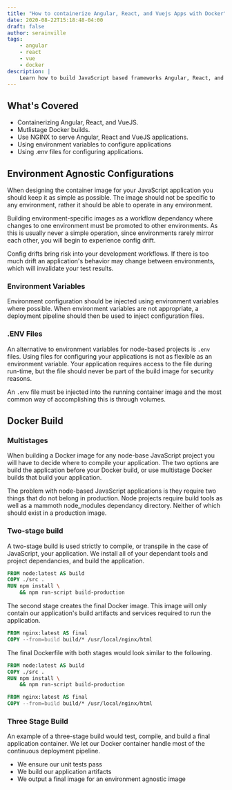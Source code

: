 ```yaml
---
title: "How to containerize Angular, React, and Vuejs Apps with Docker"
date: 2020-08-22T15:18:48-04:00
draft: false
author: serainville
tags:
    - angular
    - react
    - vue
    - docker
description: |
    Learn how to build JavaScript based frameworks Angular, React, and VueJS in Docker for running in a highly containerized environment, such DockerSwarm and Kubernetes.
---
```



## What's Covered
* Containerizing Angular, React, and VueJS.
* Mutlistage Docker builds.
* Use NGINX to serve Angular, React and VueJS applications.
* Using environment variables to configure applications
* Using .env files for configuring applications.


## Environment Agnostic Configurations
When designing the container image for your JavaScript application you should keep it as simple as possible. The image should not be specific to any environment, rather it should be able to operate in any environment. 

Building environment-specific images as a workflow dependancy where changes to one environment must be promoted to other environments. As this is usually never a simple operation, since environments rarely mirror each other, you will begin to experience config drift.

Config drifts bring risk into your development workflows. If there is too much drift an application's behavior may change between environments, which will invalidate your test results. 

### Environment Variables
Environment configuration should be injected using environment variables where possible. When environment variables are not appropriate, a deployment pipeline should then be used to inject configuration files.

### .ENV Files
An  alternative to environment variables for node-based projects is `.env` files. Using files for configuring your applications is not as flexible as an environment variable. Your application requires access to the file during run-time, but the file should never be part of the build image for security reasons.

An `.env` file must be injected into the running container image and the most common way of accomplishing this is through volumes.

## Docker Build
### Multistages
When building a Docker image for any node-base JavaScript project you will have to decide where to compile your application. The two options are build the application before your Docker build, or use multistage Docker builds that build your application.

The problem with node-based JavaScript applications is they require two things that do not belong in production. Node projects require build tools as well as a mammoth node_modules dependancy directory. Neither of which should exist in a production image.

### Two-stage build
A two-stage build is used strictly to compile, or transpile in the case of JavaScript, your application. We install all of your dependant tools and project dependancies, and build the application. 

```dockerfile
FROM node:latest AS build
COPY ./src .
RUN npm install \
    && npm run-script build-production
```

The second stage creates the final Docker image. This image will only contain our application's build artifacts and services required to run the application.

```dockerfile
FROM nginx:latest AS final
COPY --from=build build/* /usr/local/nginx/html
```

The final Dockerfile with both stages would look similar to the following.

```dockerfile
FROM node:latest AS build
COPY ./src .
RUN npm install \
    && npm run-script build-production

FROM nginx:latest AS final
COPY --from=build build/* /usr/local/nginx/html
```

### Three Stage Build
An example of a three-stage build would test, compile, and build a final application container. We let our Docker container handle most of the continuous deployment pipeline. 
* We ensure our unit tests pass
* We build our application artifacts
* We output a final image for an environment agnostic image







